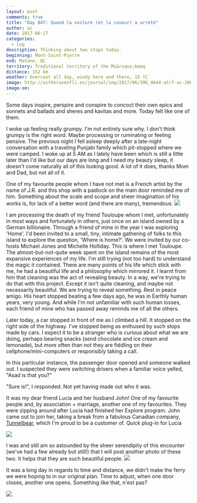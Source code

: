 ```yaml
---
layout: post
comments: true
title: "Day 047: Quand la voiture (et la coueur) a arreté"
author: ac
date: 2017-06-17
categories:
  - Log
description: Thinking about two stops today.
beginning: Mont-Saint-Pierre
end: Matane, QC
territory: Traditional territory of the Mi&rsquo;kmaq 
distance: 152 km
weather: Overcast all day, windy here and there, 15 ºC
image: http://astheravenfli.es/journal/img/2017/06/IMG_9644-atrf-ac-2000-web.jpg
image-sm:
---
```


Some days inspire, perspire and conspire to concoct their own epics and sonnets and ballads and sheres and kavitas and more. Today felt like one of them. 

I woke up feeling really grumpy. I'm not entirely sure why. I don't think grumpy is the right word. Maybe processing or ruminating or feeling pensive. The previous night I fell asleep deeply after a late-night conversation with a traveling Punjabi family which pit-stopped where we were camped. I woke up at 5 AM as I lately have been which is still a little later than I'd like but our days are long and I need my beauty sleep, it doesn't come naturally all of this looking good. A lot of it does, thanks Mom and Dad, but not all of it.

One of my favourite people whom I have not met is a French artist by the name of J.R. and this shop with a padlock on the main door reminded me of him. Something about the scale and scope and sheer imagination of his works is, for lack of a better word (and there are many), tremendous.
<img src="http://astheravenfli.es/journal/img/2017/06/IMG_9638-atrf-ac-2000-web.jpg">

I am processing the death of my friend Touloupe whom I met, unfortunately in most ways and fortunately in others, just once on an island owned by a German billionaire. Through a friend of mine in the year I was exploring 'Home', I'd been invited to a small, tiny, intimate gathering of folks to this island to explore the question, 'Where is home?'. We were invited by our co-hosts Michael Jones and Michelle Holliday. This is where I met Touloupe. The almost-but-not-quite week spent on the island remains of the most expansive experiences of my life. I'm still trying (not too hard) to understand the magic it contained. There are many points of his life which stick with me, he had a beautiful life and a philosophy which mirrored it. I learnt from him that cleaning was the act of revealing beauty. In a way, we're trying to do that with this project. Except it isn't quite cleaning, and maybe not necessarily beautiful. We are trying to reveal something. Rest in peace amigo. His heart stopped beating a few days ago, he was in Earthly human years, very young. And while I'm not unfamiliar with such human losses, each friend of mine who has passed away reminds me of all the others.

Later today, a car stopped in front of me as I climbed a hill. It stopped on the right side of the highway. I've stopped being as enthused by such stops made by cars. I expect it to be a stranger who is curious about what we are doing, perhaps bearing snacks (send chocolate and ice cream and lemonade), but more often than not they are fiddling on their cellphone/mini-computers or responsibly taking a call. 

In this particular instance, the passenger door opened and someone walked out. I suspected they were switching drivers when a familiar voice yelled, "Asad is that you?"

"Sure is!", I responded. Not yet having made out who it was. 

It was my dear friend Lucia and her husband John! One of my favourite people and, by association + marriage, another one of my favourites. They were zipping around after Lucia had finished her Explore program. John came out to join her, taking a break from a fabulous Canadian company, [Tunnelbear](), which I'm proud to be a customer of. Quick plug-in for Lucia

<img src="http://astheravenfli.es/journal/img/2017/06/IMG_9647-atrf-ac-2000-web.jpg">

I was and still am so astounded by the sheer serendipity of this encounter (we've had a few already but still!) that I will post another photo of these two. It helps that they are such beautiful people.
<img src="http://astheravenfli.es/journal/img/2017/06/IMG_9648-atrf-ac-2000-web.jpg">

It was a long day in regards to time and distance, we didn't make the ferry we were hoping to in our original plan. Time to adjust, when one door closes, another one opens. Something like that, n'est pas?

<img src="http://astheravenfli.es/journal/img/2017/06/IMG_3777-atrf-jcr-2000-web.jpg">